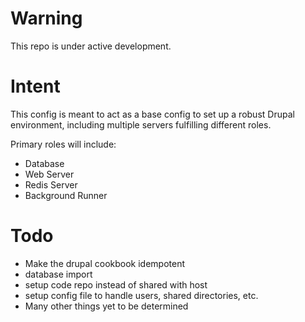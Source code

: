 Warning
=======

This repo is under active development.

Intent
===========

This config is meant to act as a base config to set up a robust Drupal environment, including multiple servers fulfilling different roles.

Primary roles will include:

* Database
* Web Server
* Redis Server
* Background Runner

Todo
====

* Make the drupal cookbook idempotent
* database import
* setup code repo instead of shared with host
* setup config file to handle users, shared directories, etc.
* Many other things yet to be determined
